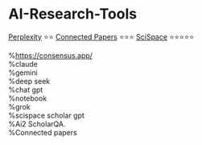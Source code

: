 # AI-Research-Tools

[Perplexity](https://www.perplexity.ai/academic)    ⭐⭐
[Connected Papers](https://www.connectedpapers.com/)    ⭐⭐⭐
[SciSpace](https://scispace.com/)    ⭐⭐⭐⭐⭐


%https://consensus.app/    
%claude    
%gemini    
%deep seek    
%chat gpt    
%notebook    
%grok     
%scispace scholar gpt    
%Ai2 ScholarQA.    
%Connected papers    
